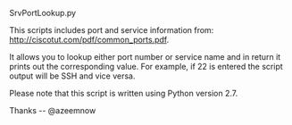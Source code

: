 SrvPortLookup.py

This scripts includes port and service information from: http://ciscotut.com/pdf/common_ports.pdf. 

It allows you to lookup either port number or service name and in return it prints out the corresponding value. For example, if 22 is entered the script output will be SSH and vice versa. 

Please note that this script is written using Python version 2.7.

Thanks -- @azeemnow


